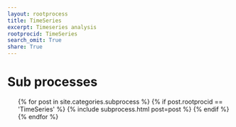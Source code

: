 ```yaml
---
layout: rootprocess
title: TimeSeries
excerpt: Timeseries analysis
rootprocid: TimeSeries
search_omit: True
share: True
---
```

<h1 class='foot-description'>Sub processes</h1>
<ul class='post-list'>
{% for post in site.categories.subprocess %}
 {% if post.rootprocid == 'TimeSeries' %}
   {% include subprocess.html post=post %}
 {% endif %}
{% endfor %}
</ul>
